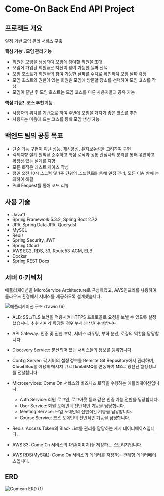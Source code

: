 # Come-On Back End API Project

## 프로젝트 개요
일정 기반 모임 관리 서비스 구축

**핵심 기능1. 모임 관리 기능**
- 회원은 모임을 생성하여 모임에 참여할 회원을 초대
- 모임에 가입된 회원들은 자신이 참여 가능한 날짜 선택
- 모임 호스트가 회원들의 참여 가능한 날짜를 수치로 확인하여 모임 날짜 확정
- 모임 호스트와 권한이 있는 회원은 모임에 방문할 장소를 선택하여 모임 코스를 작성
- 모임이 끝난 후 모임 호스트는 모임 코스를 다른 사용자들과 공유 가능

**핵심 기능2. 코스 추천 기능**
- 사용자의 위치를 기반으로 하여 주변에 모임을 가지기 좋은 코스를 추천
- 사용자는 마음에 드는 코스를 통해 모임 생성 가능

## 백엔드 팀의 공통 목표
- 단순 기능 구현이 아닌 성능, 재사용성, 유지보수성을 고려하여 구현
- 객체지향 설계 원칙을 준수하고 핵심 로직과 공통 관심사의 분리를 통해 유연하고 확장성 있는 설계를 지향
- 모든 로직은 테스트 케이스 작성
- 평일 오전 10시 스크럼 및 1주 단위의 스프린트를 통해 일정 관리, 모든 이슈 함께 논의하여 해결
- Pull Request를 통해 코드 리뷰

## 사용 기술
- Java11
- Spring Framework 5.3.2, Spring Boot 2.7.2
- JPA, Spring Data JPA, Querydsl
- MySQL
- Redis
- Spring Security, JWT
- Spring Cloud
- AWS EC2, RDS, S3, Route53, ACM, ELB
- Docker
- Spring REST Docs

## 서버 아키텍처
애플리케이션을 MicroService Architecture로 구성하였고, AWS인프라를 사용하여 클라우드 환경에서 서비스를 제공하도록 설계했습니다.

![애플리케이션 구조 drawio (6)](https://user-images.githubusercontent.com/97069541/191907732-c7d5b71f-66b9-499b-ac65-94968d57f053.png)

- ALB: SSL/TLS 보안을 적용시켜 HTTPS 프로토콜로 요청을 보낼 수 있도록 설정했습니다. 추후 서버가 확장될 경우 부하 분산을 수행합니다.

- API Gateway: 인증 및 권한 부여, 서비스 라우팅, 부하 분산, 로깅의 역할을 담당합니다.

- Discovery Service: 분산되어 있는 서비스들의 정보를 등록합니다.

- Config Server: 각 서버의 설정 정보를 Remote Git Repository에서 관리하며, Cloud Bus를 이용해 메시지 큐로 RabbitMQ를 연동하여 MS로 갱신된 설정정보를 전달합니다.

- Microservices: Come On 서비스의 비즈니스 로직을 수행하는 애플리케이션입니다.
    - Auth Service: 회원 로그인, 로그아웃 등과 같은 인증 기능 전반을 담당합니다.
    - User Service: 회원 도메인의 전반적인 기능을 담당합니다.
    - Meeting Service: 모임 도메인의 전반적인 기능을 담당합니다.
    - Course Service: 코스 도메인의 전반적인 기능을 담당합니다.

- Redis: Access Token의 Black List를 관리를 담당하는 캐시 데이터베이스입니다.

- AWS S3: Come On 서비스의 파일(이미지)을 저장하는 스토리지입니다.

- AWS RDS(MySQL): Come On 서비스의 데이터를 저장하는 관계형 데이터베이스입니다.

## ERD

![Comeon ERD (1)](https://user-images.githubusercontent.com/97069541/192127301-5be4a694-157d-4d82-8153-57fbbad56724.png)

